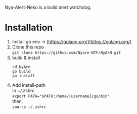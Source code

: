 Nya-Alert-Neko is a build alert watchdog.

# Installation
1. Install go env -> [https://golang.org/](https://golang.org/)
2. Clone this repo \
   `git clone https://github.com/Nyarn-WTF/NyArN.git`
3. build & install
   ```
   cd NyArn
   go build
   go install
   ```
4. Add install-path \
   In ~/.zshrc \
   `
   export PATH="$PATH:/home/[username]/go/bin"
   ` \
   then, \
   `source ~/.zshrc`
